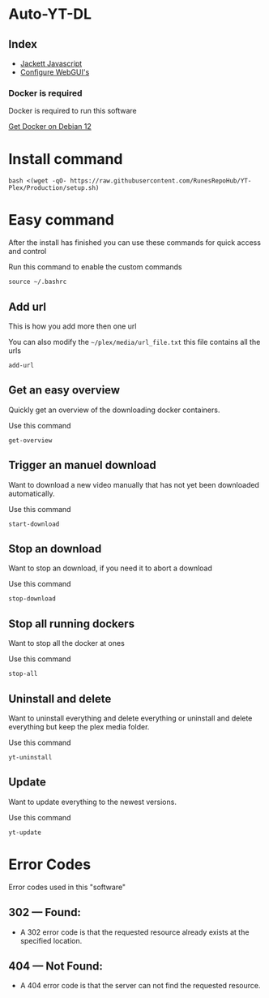 # Auto-YT-DL

## Index

* [Jackett Javascript](https://github.com/RunesRepoHub/YT-Plex/blob/Production/Docs/Jackett-javascript.md)
* [Configure WebGUI's](https://github.com/RunesRepoHub/YT-Plex/blob/Production/Docs/Config-Web.md)


### Docker is required

Docker is required to run this software

[Get Docker on Debian 12](https://linuxiac.com/how-to-install-docker-on-debian-12-bookworm/
)

# Install command

```
bash <(wget -qO- https://raw.githubusercontent.com/RunesRepoHub/YT-Plex/Production/setup.sh)
```

# Easy command

After the install has finished you can use these commands for quick access and control

Run this command to enable the custom commands

```
source ~/.bashrc
```

## Add url 

This is how you add more then one url

You can also modify the `~/plex/media/url_file.txt` this file contains all the urls

``` 
add-url
```

## Get an easy overview

Quickly get an overview of the downloading docker containers.

Use this command

```
get-overview
```

## Trigger an manuel download

Want to download a new video manually that has not yet been downloaded automatically.

Use this command

```
start-download
```

## Stop an download

Want to stop an download, if you need it to abort a download

Use this command

```
stop-download
```

## Stop all running dockers

Want to stop all the docker at ones 

Use this command

```
stop-all
```

## Uninstall and delete

Want to uninstall everything and delete everything or uninstall and delete everything but keep the plex media folder.

Use this command

```
yt-uninstall
```

## Update

Want to update everything to the newest versions.

Use this command

```
yt-update
```

# Error Codes

Error codes used in this "software"

## 302 — Found:

* A 302 error code is that the requested resource already exists at the specified location.

## 404 — Not Found:

* A 404 error code is that the server can not find the requested resource.